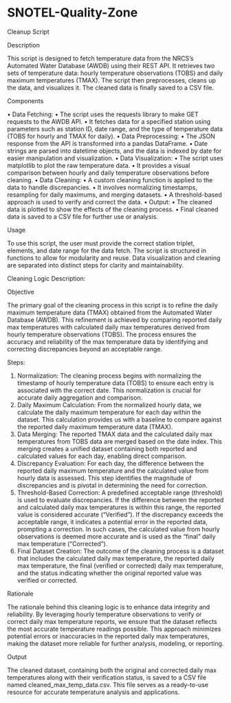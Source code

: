 # SNOTEL-Quality-Zone
Cleanup Script

Description

This script is designed to fetch temperature data from the NRCS’s Automated Water Database (AWDB) using their REST API. It retrieves two sets of temperature data: hourly temperature observations (TOBS) and daily maximum temperatures (TMAX). The script then preprocesses, cleans up the data, and visualizes it. The cleaned data is finally saved to a CSV file.

Components

•	Data Fetching:
•	The script uses the requests library to make GET requests to the AWDB API.
•	It fetches data for a specified station using parameters such as station ID, date range, and the type of temperature data (TOBS for hourly and TMAX for daily).
•	Data Preprocessing:
•	The JSON response from the API is transformed into a pandas DataFrame.
•	Date strings are parsed into datetime objects, and the data is indexed by date for easier manipulation and visualization.
•	Data Visualization:
•	The script uses matplotlib to plot the raw temperature data.
•	It provides a visual comparison between hourly and daily temperature observations before cleaning.
•	Data Cleaning:
•	A custom cleaning function is applied to the data to handle discrepancies.
•	It involves normalizing timestamps, resampling for daily maximums, and merging datasets.
•	A threshold-based approach is used to verify and correct the data.
•	Output:
•	The cleaned data is plotted to show the effects of the cleaning process.
•	Final cleaned data is saved to a CSV file for further use or analysis.

Usage

To use this script, the user must provide the correct station triplet, elements, and date range for the data fetch. The script is structured in functions to allow for modularity and reuse. Data visualization and cleaning are separated into distinct steps for clarity and maintainability.

Cleaning Logic Description:

Objective

The primary goal of the cleaning process in this script is to refine the daily maximum temperature data (TMAX) obtained from the Automated Water Database (AWDB). This refinement is achieved by comparing reported daily max temperatures with calculated daily max temperatures derived from hourly temperature observations (TOBS). The process ensures the accuracy and reliability of the max temperature data by identifying and correcting discrepancies beyond an acceptable range.

Steps:

1.	Normalization: The cleaning process begins with normalizing the timestamp of hourly temperature data (TOBS) to ensure each entry is associated with the correct date. This normalization is crucial for accurate daily aggregation and comparison.
2.	Daily Maximum Calculation: From the normalized hourly data, we calculate the daily maximum temperature for each day within the dataset. This calculation provides us with a baseline to compare against the reported daily maximum temperature data (TMAX).
3.	Data Merging: The reported TMAX data and the calculated daily max temperatures from TOBS data are merged based on the date index. This merging creates a unified dataset containing both reported and calculated values for each day, enabling direct comparison.
4.	Discrepancy Evaluation: For each day, the difference between the reported daily maximum temperature and the calculated value from hourly data is assessed. This step identifies the magnitude of discrepancies and is pivotal in determining the need for correction.
5.	Threshold-Based Correction: A predefined acceptable range (threshold) is used to evaluate discrepancies. If the difference between the reported and calculated daily max temperatures is within this range, the reported value is considered accurate (“Verified”). If the discrepancy exceeds the acceptable range, it indicates a potential error in the reported data, prompting a correction. In such cases, the calculated value from hourly observations is deemed more accurate and is used as the “final” daily max temperature (“Corrected”).
6.	Final Dataset Creation: The outcome of the cleaning process is a dataset that includes the calculated daily max temperature, the reported daily max temperature, the final (verified or corrected) daily max temperature, and the status indicating whether the original reported value was verified or corrected.

Rationale

The rationale behind this cleaning logic is to enhance data integrity and reliability. By leveraging hourly temperature observations to verify or correct daily max temperature reports, we ensure that the dataset reflects the most accurate temperature readings possible. This approach minimizes potential errors or inaccuracies in the reported daily max temperatures, making the dataset more reliable for further analysis, modeling, or reporting.

Output

The cleaned dataset, containing both the original and corrected daily max temperatures along with their verification status, is saved to a CSV file named cleaned_max_temp_data.csv. This file serves as a ready-to-use resource for accurate temperature analysis and applications.
